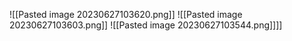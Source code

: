 ![[Pasted image 20230627103620.png]]
![[Pasted image 20230627103603.png]]
![[Pasted image 20230627103544.png]]]]